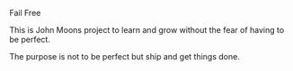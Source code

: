Fail Free

This is John Moons project to learn and grow without the fear of having to be perfect. 

The purpose is not to be perfect but ship and get things done.  
